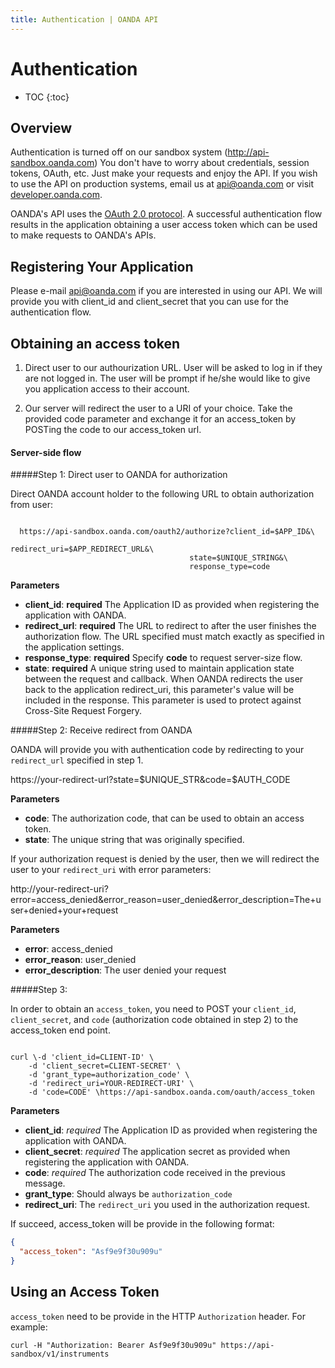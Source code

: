 ```yaml
---
title: Authentication | OANDA API
---
```


# Authentication

* TOC
{:toc}

## Overview

Authentication is turned off on our sandbox system (http://api-sandbox.oanda.com)  You don't have to worry about credentials, session tokens, OAuth, etc.  Just make your requests and enjoy the API. If you wish to use the API on production systems, email us at [api@oanda.com](mailto:api@oanda.com) or visit [developer.oanda.com](http://developer.oanda.com).

OANDA's API uses the [OAuth 2.0 protocol](http://tools.ietf.org/html/draft-ietf-oauth-v2-31). A successful authentication flow results in the application obtaining a user access token which can be used to make requests to OANDA's APIs.

## Registering Your Application

Please e-mail [api@oanda.com](mailto:api@oanda.com) if you are interested in using our API.  We will provide you with client_id and client_secret that you can use for the authentication flow.

## Obtaining an access token

1. Direct user to our authourization URL.  User will be asked to log in if they are not logged in. The user will be prompt if he/she would like to give you application access to their account.

2. Our server will redirect the user to a URI of your choice. Take the provided code parameter and exchange it for an access_token by POSTing the code to our access_token url.

<!--
2. The server will redirect the user in one of two ways that you choose:
  * __Server-side flow (reccommended)__: Redirect the user to a URI of your choice. Take the provided code parameter and exchange it for an access_token by POSTing the code to our access_token url.
  * (TODO more research on this) __Implicit flow__: Instead of handling a code, we include the access_token as a fragment (#) in the URL. This method allows applications without any server component to receive an access_token with ease.
-->

#### Server-side flow

#####Step 1: Direct user to OANDA for authorization

Direct OANDA account holder to the following URL to obtain authorization from user:

<pre><code>
  https://api-sandbox.oanda.com/oauth2/authorize?client_id=$APP_ID&\
                                        redirect_uri=$APP_REDIRECT_URL&\
                                        state=$UNIQUE_STRING&\
                                        response_type=code
</code></pre>

**Parameters**

* **client_id**: **required** The Application ID as provided when registering the application with OANDA.
* **redirect_url**: **required** The URL to redirect to after the user finishes the authorization flow. The URL specified must match exactly as specified in the application settings.
* **response_type**: **required** Specify **code** to request server-size flow.
* **state**: **required** A unique string used to maintain application state between the request and callback. When OANDA redirects the user back to the application redirect_uri, this parameter's value will be included in the response. This parameter is used to protect against Cross-Site Request Forgery.

#####Step 2: Receive redirect from OANDA 

OANDA will provide you with authentication code by redirecting to your `redirect_url` specified in step 1.

  https://your-redirect-url?state=$UNIQUE_STR&code=$AUTH_CODE
  
**Parameters**

* **code**: The authorization code, that can be used to obtain an access token.
* **state**: The unique string that was originally specified.

If your authorization request is denied by the user, then we will redirect the user to your `redirect_uri` with error parameters:

  http://your-redirect-uri?error=access_denied&error_reason=user_denied&error_description=The+user+denied+your+request

**Parameters**

* **error**: access_denied
* **error_reason**: user_denied
* **error_description**: The user denied your request


#####Step 3: 

In order to obtain an `access_token`, you need to POST your `client_id`, `client_secret`, and `code` (authorization code obtained in step 2) to the access_token end point.

<pre><code>
curl \-d 'client_id=CLIENT-ID' \
    -d 'client_secret=CLIENT-SECRET' \
    -d 'grant_type=authorization_code' \
    -d 'redirect_uri=YOUR-REDIRECT-URI' \
    -d 'code=CODE' \https://api-sandbox.oanda.com/oauth/access_token
</code></pre>

**Parameters**

* **client_id**: *required* The Application ID as provided when registering the application with OANDA.
* **client_secret**: *required* The application secret as provided when registering the application with OANDA.
* **code**: *required* The authorization code received in the previous message.
* **grant_type**: Should always be `authorization_code`
* **redirect_uri**: The `redirect_uri` you used in the authorization request.

If succeed, access_token will be provide in the following format:

~~~json
{
  "access_token": "Asf9e9f30u909u"
}  
~~~

## Using an Access Token

`access_token` need to be provide in the HTTP `Authorization` header. For example:

    curl -H "Authorization: Bearer Asf9e9f30u909u" https://api-sandbox/v1/instruments

<!--  
##Scope (Permissions)

* __view_transaction_history__: Allows access to rates and account information
* __trade__: Allows access to open and close trades  
--> 

<!--
OANDA's API uses the [OAuth 2.0 protocol](http://tools.ietf.org/html/draft-ietf-oauth-v2-12). A successful authentication flow results in the application obtaining a user access token which can be used to make requests to OANDA's APIs.


#### Obtaining an access token

1. Direct user to our authourization URL.  User will be asked to log in if they are not logged in. The user will be prompt if he/she would like to give you application access to their account.

2. The server will redirect the user in one of two ways that you choose:
  * __Server-side flow__ (Authorization Code): Redirect the user to a URI of your choice. Take the provided code parameter and exchange it for an access_token by POSTing the code to our access_token url.
  * __Client-side flow__ (Implicit flow): Instead of handling a code, we include the access_token as a fragment (#) in the URL. This method allows applications without any server component to receive an access_token with ease.

#### Server-side flow

#####Step 1: Direct user to OANDA for authorization

Direct OANDA account holder to the following URL to obtain authorization from user:

	http://api.oanda.com/oauth/authorized?client_id=$APP_ID&redirect_url=$APP_REDIRECT_URL&scope=$LIST_OF_PERMISSIONS&response_type=code
	
**Parameters**

* **client_id**: **required** The Application ID as provided when registering the application with OANDA.
* **redirect_url**: **required** The URL to redirect to after the user finishes the authorization flow. The URL specified must be a URL of with the same Base Domain as specified in the application settings.
* **scope**: **required** A comma separated list of the permission being requested.
* **response_type**: **required** Specify **code** to request server-size flow.
* **state**: **optional** A unique string used to maintain application state between the request and callback. When OANDA redirects the user back to the application redirect_uri, this parameter's value will be included in the response. This parameter is used to protect against Cross-Site Request Forgery.

#####Step 2: Receive redirect from OANDA 

OANDA will provide you with authentication code by redirecting to your `redirect_url` specified in step 1.

	https://your-redirect-url?state=$UNIQUE_STR&code=$AUTH_CODE
	
**Parameters**

* **code**: The authorization code, that can be used to obtain an access token.
* **state**: The *optional* unique string that was originally specified.

If your authorization request is denied by the user, then we will redirect the user to your `redirect_uri` with error parameters:

	http://your-redirect-uri?error=access_denied&error_reason=user_denied&error_description=The+user+denied+your+request&state=$UNIQUE_STR

**Parameters**

* **error**: access_denied
* **error_reason**: user_denied
* **error_description**: The user denied your request
* **state**: The *optional* unique string that was originally specified.


#####Step 3: Exchange authentication code for access_token

	http://api.oanda.com/oauth/access_token?client_id=$APP_ID&client_secret=$APP_SECRET&code=$AUTH_CODE
	
**Parameters**

* **client_id**: *required* The Application ID as provided when registering the application with OANDA.
* **client_secret**: *required* The application secret as provided when registering the application with OANDA.
* **code**: *required* The authorization code received in the previous message.

If succeed, access_token will be provide in the following format:

	{
		"access_token": "Asf9e9f30u909u"
	}

#### Client-side flow

#####Step 1: Direct user to OANDA for authorization

Follow same instruction as [above](#step-1-direct-user-to-oanda-for-authorization) but set `response_type=token`

#####Step 2: Receive redirect from OANDA 

OANDA will provide you with access_token by redirecting to your `redirect_url` specified in step 1.

	https://your-redirect-url#state=$UNIQUE_STR&access_token=$ACCESS_TOKEN
	
If your authorization request is denied by the user, then we will redirect the user to your `redirect_uri` with error parameters:

	http://your-redirect-uri?error=access_denied&error_reason=user_denied&error_description=The+user+denied+your+request&state=$UNIQUE_STR


##### Using access_token

`access_token` need to be provide in the HTTP `Authorization` header. For example:
<pre><code>
	GET /accounts/1/trades HTTP/1.1
	Accept: */*
	Connection: close
	User-Agent: OAuth gem v0.4.4
	Content-Type: application/x-www-form-urlencoded
	Authorization: Bearer Asf9e9f30u909u
	Host: api.oanda.com
</code></pre>
##Scope (Permissions)

* __read__: Allows access to rates and account information
* __trade__: Allows access to open and close trades
-->

